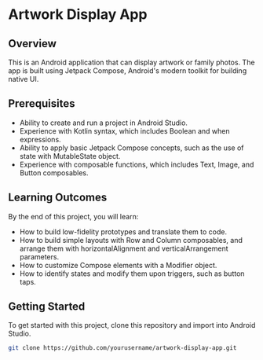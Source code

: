 # Artwork Display App

## Overview
This is an Android application that can display artwork or family photos. The app is built using Jetpack Compose, Android's modern toolkit for building native UI.

## Prerequisites
- Ability to create and run a project in Android Studio.
- Experience with Kotlin syntax, which includes Boolean and when expressions.
- Ability to apply basic Jetpack Compose concepts, such as the use of state with MutableState object.
- Experience with composable functions, which includes Text, Image, and Button composables.

## Learning Outcomes
By the end of this project, you will learn:
- How to build low-fidelity prototypes and translate them to code.
- How to build simple layouts with Row and Column composables, and arrange them with horizontalAlignment and verticalArrangement parameters.
- How to customize Compose elements with a Modifier object.
- How to identify states and modify them upon triggers, such as button taps.

## Getting Started
To get started with this project, clone this repository and import into Android Studio.

```bash
git clone https://github.com/yourusername/artwork-display-app.git
